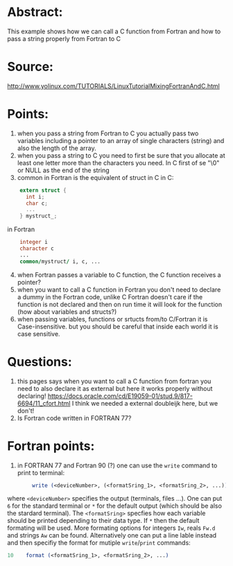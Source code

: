# Abstract:
This example shows how we can call a C function from Fortran and how to pass a string properly from Fortran to C

# Source:
 http://www.yolinux.com/TUTORIALS/LinuxTutorialMixingFortranAndC.html


# Points:
1. when you pass a string from Fortran to C you actually pass two variables including a pointer to an array of single characters (string) and also the length of the array.
2. when you pass a string to C you need to first be sure that you allocate at least one letter more than the characters you need. In C first of se "\0" or NULL as the end of the string
3. common in Fortran is the equivalent of struct in C
  in C:

```c
    extern struct {
      int i;
      char c;
      ...
    } mystruct_;
```

  in Fortran

```fortran  
    integer i
    character c
    ...
    common/mystruct/ i, c, ...
```

4. when Fortran passes a variable to C function, the C function receives a pointer?
5. when you want to call a C function in Fortran you don't need to declare a dummy in the Fortran code, unlike C Fortran doesn't care if the function is not declared and then on run time it will look for the function (how about variables and structs?)
6. when passing variables, functions or srtucts from/to C/Fortran it is Case-insensitive. but you should be careful that inside each world it is case sensitive.



# Questions:
1. this pages says when you want to call a C function from fortran you need to also declare it as external but here it works properly without declaring!
  https://docs.oracle.com/cd/E19059-01/stud.9/817-6694/11_cfort.html
I think we needed a
  external doubleijk
  here, but we don't!
2. Is Fortran code written in FORTRAN 77?




# Fortran points:
1. in FORTRAN 77 and Fortran 90 (?) one can use the `write` command to print to terminal:

```fortran
        write (<deviceNumber>, (<formatSring_1>, <formatSring_2>, ...)) var_1, var_2, ...
```
where `<deviceNumber>` specifies the output (terminals, files ...). One can put `6` for the standard terminal or `*` for the default output (which should be also the stardard terminal). The `<formatSring>` specfies how each variable should be printed depending to their data type. If `*` then the default formating will be used. More formating options for integers `Iw`, reals `Fw.d` and strings `Aw` can be found. Alternatively one can put a line lable instead and then specifiy the format for mutiple `write`/`print` commands:

```fortran
10    format (<formatSring_1>, <formatSring_2>, ...)
```
